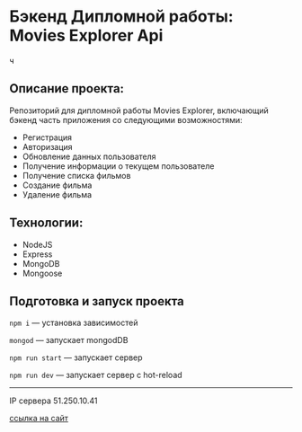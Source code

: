 # Бэкенд Дипломной работы: Movies Explorer Api
ч
## Описание проекта:
Репозиторий для дипломной работы Movies Explorer, включающий бэкенд часть приложения со следующими возможностями: 

- Регистрация
- Авторизация
- Обновление данных пользователя
- Получение информации о текущем пользователе
- Получение списка фильмов
- Создание фильма
- Удаление фильма

## Технологии:
 - NodeJS
 - Express
 - MongoDB
 - Mongoose

## Подготовка и запуск проекта
`npm i` — установка зависимостей

`mongod` — запускает mongodDB

`npm run start` — запускает сервер

`npm run dev` — запускает сервер с hot-reload

***

IP сервера 51.250.10.41

[ссылка на сайт](https://movies.diplom.nomorepartiesxyz.ru)
